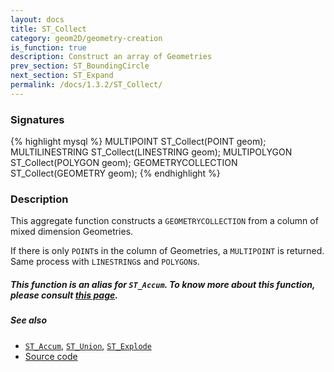 ```yaml
---
layout: docs
title: ST_Collect
category: geom2D/geometry-creation
is_function: true
description: Construct an array of Geometries
prev_section: ST_BoundingCircle
next_section: ST_Expand
permalink: /docs/1.3.2/ST_Collect/
---
```


### Signatures

{% highlight mysql %}
MULTIPOINT         ST_Collect(POINT geom);
MULTILINESTRING    ST_Collect(LINESTRING geom);
MULTIPOLYGON       ST_Collect(POLYGON geom);
GEOMETRYCOLLECTION ST_Collect(GEOMETRY geom);
{% endhighlight %}

### Description

This aggregate function constructs a `GEOMETRYCOLLECTION` from a column of mixed dimension Geometries.

If there is only `POINT`s in the column of Geometries, a `MULTIPOINT` is returned. Same process with `LINESTRING`s and `POLYGON`s.

<div class="note warning">
  <h5>This function is an alias for <code>ST_Accum</code>. To know more about this function, please consult <a href="http://www.h2gis.org/docs/dev/ST_Accum/">this page</a>.</h5>
</div>




##### See also

* [`ST_Accum`](../ST_Accum), [`ST_Union`](../ST_Union), [`ST_Explode`](../ST_Explode)
* <a href="https://github.com/orbisgis/h2gis/blob/master/h2gis-functions/src/main/java/org/h2gis/functions/spatial/aggregate/ST_Collect.java" target="_blank">Source code</a>
